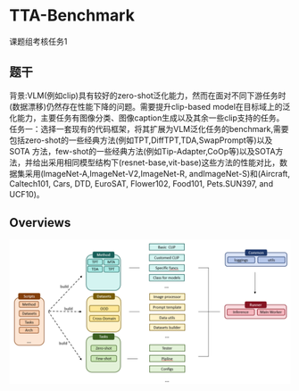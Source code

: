# TTA-Benchmark
课题组考核任务1
## 题干
背景:VLM(例如clip)具有较好的zero-shot泛化能力，然而在面对不同下游任务时(数据漂移)仍然存在性能下降的问题。需要提升clip-based model在目标域上的泛化能力，主要任务有图像分类、图像caption生成以及其余一些clip支持的任务。
任务一：选择一套现有的代码框架，将其扩展为VLM泛化任务的benchmark,需要包括zero-shot的一些经典方法(例如TPT,DiffTPT,TDA,SwapPrompt等)以及SOTA 方法，few-shot的一些经典方法(例如Tip-Adapter,CoOp等)以及SOTA方法，并给出采用相同模型结构下(resnet-base,vit-base)这些方法的性能对比，数据集采用(lmageNet-A,lmageNet-V2,ImageNet-R, andImageNet-S)和(Aircraft, Caltech101, Cars, DTD, EuroSAT, Flower102, Food101, Pets.SUN397, and UCF10)。
## Overviews
![Benchmark organization](docs/benchmark.png)
